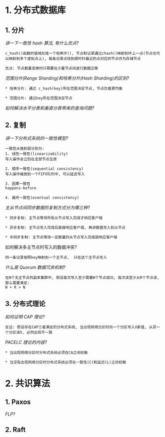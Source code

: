# 1. 分布式数据库

## 1. 分片

_讲一下一致性 hash 算法, 有什么优点?_

```
c_hash()函数的值域形成一个哈希环(), 节点和记录通过chash()映射到环上一点(节点也可以映射到多个虚拟点上), 每条记录点找到顺时针最近的点对应的节点作为存储节点

优点: 节点数量变换时只需要在少量节点间进行数据迁移
```

_范围分片(Range Sharding)和哈希分片(Hash Sharding)的区别?_

```
* 哈希分片: 通过 c_hash(key)所在范围决定节点, 节点负载更均衡

* 范围分片: 通过key所在范围决定节点
```

_如何解决水平分表和垂直分表带来的查询问题?_

## 2. 复制

_讲一下分布式系统的一致性模型?_

```
一致性从强到弱分别为:
1. 线性一致性(linearizability)
写入操作会立刻在全部节点生效

2. 顺序一致性(sequential consistency)
写入操作被放到一个FIFO队列中, 可以延迟写入

3. 因果一致性
happens-before

4. 最终一致性(eventual consistency)
```

_主从节点间同步数据的复制方式分为哪三种?_

```
* 同步复制: 主节点等待所有从节点写入完成才响应客户端

* 异步复制: 主节点写入完成后直接响应客户端, 再讲数据写入到从节点

* 半同步复制: 主节点等待一定数量的从节点写入完成就响应客户端
```

如何解决多主节点时写入的数据冲突?

```
同一条记录按照key映射到一个主节点,  只在这个主节点写入
```

_什么是 Quorum 数据冗余机制?_

```
在N个无主节点的副本集群中, 假设每次写入至少需要W个节点成功, 每次读至少从R个节点读, 那么需要满足:
W + R > N
```

## 3. 分布式理论

_如何证明 CAP 理论?_

```
反证: 假设存在CAP三者满足的分布式系统, 当出现网络分区时向一个分区写入X新值, 从另一个分区读X, 必然出现不一致
```

_PACELC 理论的内容?_

```
* 当出现网络分区时分布式系统必须在CA之间权衡

* 当没有出现网络分区时分布式系统必须在一致性(C)和延迟(L)之间权衡
```

# 2. 共识算法

## 1. Paxos

_FLP?_

## 2. Raft
